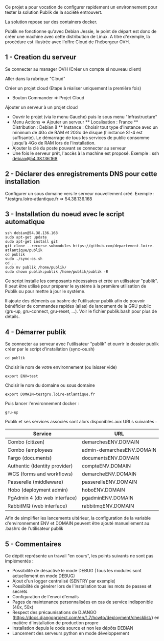 Ce projet a pour vocation de configurer rapidement un environnement pour tester la solution
Publik de la société entrouvert.

La solution repose sur des containers docker.

Publik ne fonctionne qu'avec Debian Jessie, le point de départ est donc de créer une machine avec cette distribution de Linux. A titre d'exemple, la procédure est illustrée avec l'offre Cloud de l'hébergeur OVH.

1 - Creation du serveur
--------------------------------------

Se connecter au manager OVH (Créer un compte si nouveau client)

Aller dans la rubrique "Cloud"

Créer un projet cloud (Etape à réaliser uniquement la première fois)
* Bouton Commander => Projet Cloud

Ajouter un serveur à un projet cloud
* Ouvrir le projet (via le menu Gauche) puis le sous menu "Infrastructure"
* Menu Actions => Ajouter un serveur
** Localisation : France
** Distribution : Debian 8
** Instance : Choisir tout type d'instance avec un minimum de 4Go 
   de RAM et 20Go de disque (l'instance S1-4 est suffisante). 
   Le démarrage de tous les services de public consomme jusqu'à 
   4Go de RAM lors de l'installation.
* Ajouter la clé du poste pouvant se connecter au serveur
* Une fois le serveur prêt, l'accès à la machine est proposé. 
  Exemple : ssh debian@54.38.136.168

2 - Déclarer des enregistrements DNS pour cette installation
------------------------------------------------------------

Configurer un sous domaine vers le serveur nouvellement créé.
Exemple : *.testgru.loire-atlantique.fr => 54.38.136.168

3 - Installation du noeud avec le script automatique
----------------------------------------------------

```
ssh debian@54.38.136.168
sudo apt-get update
sudo apt-get install git
git clone --recurse-submodules https://github.com/departement-loire-atlantique/publik
cd publik
sudo ./sync-os.sh
cd ..
sudo mv publik /home/publik/
sudo chown publik:publik /home/publik/publik -R
```

Ce script installe les composants nécessaires et crée un utilisateur "publik". Il peut être utilisé pour préparer le système à la première utilisation de Publik ou pour mettre à jour le système.

Il ajoute des éléments au bashrc de l'utilisateur publik afin de pouvoir bénéficier de commandes rapides (alias) de lancement de la GRU public (gru-up, gru-connect, gru-reset, ...). Voir le fichier publik.bash pour plus de détails.

4 - Démarrer publik
-------------------

Se connecter au serveur avec l'utilisateur "publik" et ouvrir le dossier publik créer par le script d'installation (sync-os.sh)
```
cd publik
```

Choisir le nom de votre environnement (ou laisser vide)
```
export ENV=test
```

Choisir le nom du domaine ou sous domaine
```
export DOMAIN=testgru.loire-atlantique.fr
```

Puis lancer l'environnement docker :
```
gru-up
```

Publik et ses services associés sont alors disponibles aux URLs suivantes :

| Service                       | URL                       |
| ----------------------------- | ------------------------- |
| Combo (citizen)               | demarchesENV.DOMAIN       |
| Combo (employees              | admin-demarchesENV.DOMAIN |
| Fargo (documents)             | documentsENV.DOMAIN       |      
| Authentic (Identity provider) | compteENV.DOMAIN          |
| WCS (forms and workflows)     | demarcheENV.DOMAIN        |
| Passerelle (middleware)       | passerelleENV.DOMAIN      |
| Hobo (deployment admin)       | hoboENV.DOMAIN            |
| PgAdmin 4 (db web interface)  | pgadminENV.DOMAIN         |
| RabbitMQ (web interface)      | rabbitmqENV.DOMAIN        |

Afin de simplifier les lancements ultérieur, la configuration de la variable d'environnement ENV et DOMAIN peuvent être ajouté manuellement au .bashrc de l'utilisateur publik

5 - Commentaires
----------------

Ce dépôt représente un travail "en cours", les points suivants ne sont pas implémentés :
- Possibilité de désactivé le mode DEBUG (Tous les modules sont actuellement en mode DEBUG)
- Ajout d'un logger centralisé (SENTRY par exemple)
- Possibilité de générer lors de l'installation tous les mots de passes et secrets
- Configuration de l'envoi d'emails
- Pages de maintenance personnalisées en cas de service indisponible (40x, 50x)
- Respect des précaunisations de DJANGO (https://docs.djangoproject.com/en/1.7/howto/deployment/checklist/) en matière d'installation de production propre
- Installation depuis le code source et non les dépôts DEBIAN
- Lancement des serveurs python en mode développement
